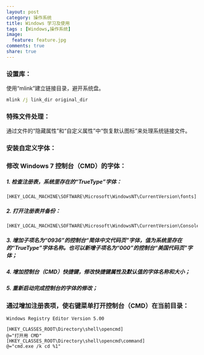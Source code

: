 ```yaml
---
layout: post
category: 操作系统
title: Windows 学习及使用
tags : [Windows,操作系统]
image:
  feature: feature.jpg
comments: true
share: true
---
```


### 设置库：
使用“mlink”建立链接目录，避开系统盘。

```bat
mlink /j link_dir original_dir
```

### 特殊文件处理：
通过文件的“隐藏属性”和“自定义属性”中“恢复默认图标”来处理系统链接文件。

### 安装自定义字体：

### 修改 Windows 7 控制台（CMD）的字体：

##### 1. 检查注册表，系统里存在的“TrueType”字体：

```registry
[HKEY_LOCAL_MACHINE\SOFTWARE\Microsoft\WindowsNT\CurrentVersion\fonts]
```

##### 2. 打开注册表并备份：

```registry
[HKEY_LOCAL_MACHINE\SOFTWARE\Microsoft\WindowsNT\CurrentVersion\Console\TrueTypeFont]
```

##### 3. 增加子项名为“0936”的控制台“简体中文代码页”字体，值为系统里存在的“TrueType”字体名称。也可以新增子项名为“000”的控制台“美国代码页”字体；

##### 4. 增加控制台（CMD）快捷键，修改快捷键属性及默认值的字体名称和大小；

##### 5. 重新启动完成控制台的字体的修改；

### 通过增加注册表项，使右键菜单打开控制台（CMD）在当前目录：

```registry
Windows Registry Editor Version 5.00

[HKEY_CLASSES_ROOT\Directory\shell\opencmd]
@="打开用 CMD"
[HKEY_CLASSES_ROOT\Directory\shell\opencmd\command]
@="cmd.exe /k cd %1"
```

